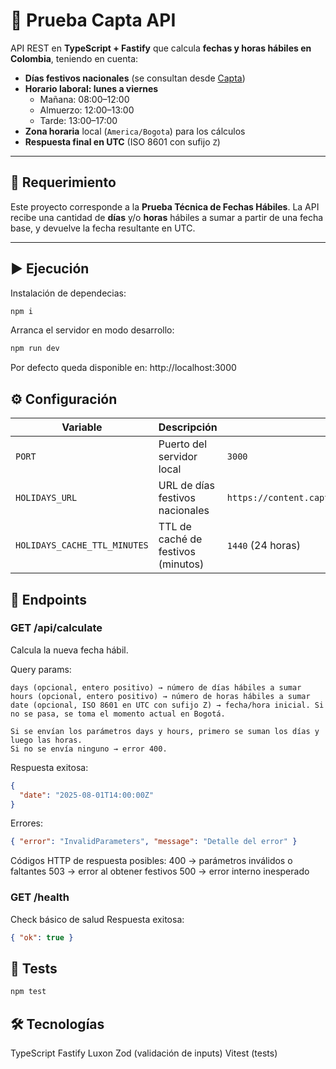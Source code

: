 # 📅 Prueba Capta API

API REST en **TypeScript + Fastify** que calcula **fechas y horas hábiles en Colombia**, teniendo en cuenta:

- **Días festivos nacionales** (se consultan desde [Capta](https://content.capta.co/Recruitment/WorkingDays.json))
- **Horario laboral: lunes a viernes**
  - Mañana: 08:00–12:00
  - Almuerzo: 12:00–13:00
  - Tarde: 13:00–17:00
- **Zona horaria** local (`America/Bogota`) para los cálculos
- **Respuesta final en UTC** (ISO 8601 con sufijo `Z`)

---

## 🚀 Requerimiento

Este proyecto corresponde a la **Prueba Técnica de Fechas Hábiles**.
La API recibe una cantidad de **días** y/o **horas** hábiles a sumar a partir de una fecha base, y devuelve la fecha resultante en UTC.

---

## ▶️ Ejecución
Instalación de dependecias:
```bash
npm i
```

Arranca el servidor en modo desarrollo:
```bash
npm run dev
```

Por defecto queda disponible en:
http://localhost:3000

## ⚙️ Configuración

| Variable                     | Descripción                            | Default                                                 |
| ---------------------------- | -------------------------------------- | ------------------------------------------------------- |
| `PORT`                       | Puerto del servidor local              | `3000`                                                  |
| `HOLIDAYS_URL`               | URL de días festivos nacionales        | `https://content.capta.co/Recruitment/WorkingDays.json` |
| `HOLIDAYS_CACHE_TTL_MINUTES` | TTL de caché de festivos (minutos)     | `1440` (24 horas)                                       |

## 📡 Endpoints
### GET /api/calculate

Calcula la nueva fecha hábil.

Query params:

    days (opcional, entero positivo) → número de días hábiles a sumar
    hours (opcional, entero positivo) → número de horas hábiles a sumar
    date (opcional, ISO 8601 en UTC con sufijo Z) → fecha/hora inicial. Si no se pasa, se toma el momento actual en Bogotá.

    Si se envían los parámetros days y hours, primero se suman los días y luego las horas.
    Si no se envía ninguno → error 400.

Respuesta exitosa:
```json
{
  "date": "2025-08-01T14:00:00Z"
}
```
Errores:
```json
{ "error": "InvalidParameters", "message": "Detalle del error" }
```
Códigos HTTP de respuesta posibles:
400 → parámetros inválidos o faltantes
503 → error al obtener festivos
500 → error interno inesperado

### GET /health
Check básico de salud
Respuesta exitosa:
```json
{ "ok": true }
```

## 🧪 Tests
```bash
npm test
```
## 🛠 Tecnologías
TypeScript
Fastify
Luxon
Zod (validación de inputs)
Vitest (tests)